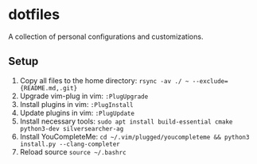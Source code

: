 # dotfiles
A collection of personal configurations and customizations.
## Setup
1. Copy all files to the home directory:
`rsync -av ./ ~ --exclude={README.md,.git}`
2. Upgrade vim-plug in vim:
`:PlugUpgrade`
3. Install plugins in vim:
`:PlugInstall`
4. Update plugins in vim:
`:PlugUpdate`
5. Install necessary tools:
`sudo apt install build-essential cmake python3-dev silversearcher-ag`
6. Install YouCompleteMe:
`cd ~/.vim/plugged/youcompleteme && python3 install.py --clang-completer`
7. Reload source
`source ~/.bashrc`
